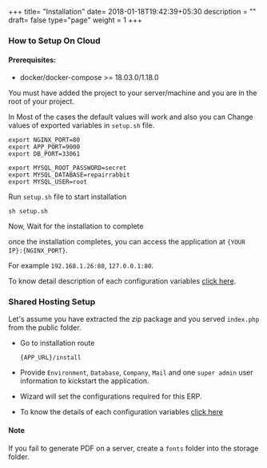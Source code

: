 +++
title= "Installation"
date= 2018-01-18T19:42:39+05:30
description = ""
draft= false
type="page"
weight = 1
+++

### How to Setup On Cloud

#### Prerequisites:

* docker/docker-compose >= 18.03.0/1.18.0

You must have added the project to your server/machine and you are in the root of your project.

In Most of the cases the default values will work and also you can Change values of exported variables in `setup.sh` file.

```
export NGINX_PORT=80
export APP_PORT=9000
export DB_PORT=33061

export MYSQL_ROOT_PASSWORD=secret
export MYSQL_DATABASE=repairrabbit
export MYSQL_USER=root
```

Run `setup.sh` file to start installation

```
sh setup.sh
```

Now, Wait for the installation to complete

once the installation completes, you can access the application at `{YOUR IP}:{NGINX_PORT}`.

For example `192.168.1.26:80`, `127.0.0.1:80`.

To know detail description of each configuration variables [click here](/installation-using-wizard/).

### Shared Hosting Setup

Let's assume you have extracted the zip package and you served `index.php` from the public folder.

* Go to installation route

  ```
  {APP_URL}/install
  ```

* Provide `Environment`, `Database`, `Company`, `Mail` and one `super admin` user information to kickstart the application.

* Wizard will set the configurations required for this ERP.

* To know the details of each configuration variables [click here](/installation-using-wizard/)


#### Note

If you fail to generate PDF on a server, create a `fonts` folder into the storage folder.
